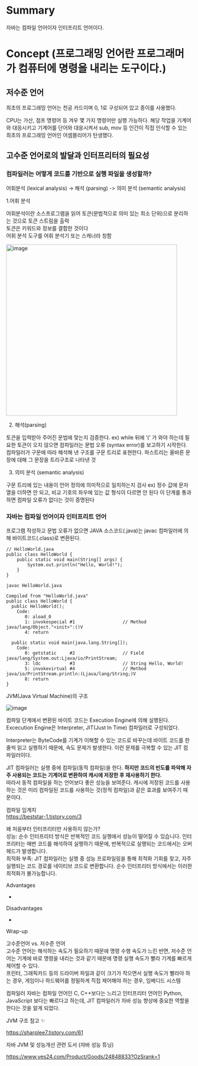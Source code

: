 # Summary

자바는 컴파일 언어이자 인터프리트 언어이다.

# Concept (프로그래밍 언어란 프로그래머가 컴퓨터에 명령을 내리는 도구이다.)

## 저수준 언어

최초의 프로그래밍 언어는 천공 카드이며 0, 1로 구성되어 있고 종이를 사용했다.

CPU는 가산, 점프 명령어 등 겨우 몇 가지 명령어만 실행 가능하다. 해당 작업을 기계어와 대응시키고 기계어를 단어와 대응시켜서 sub, mov 등 인간이 직접 인식할 수 있는 최초의 프로그래밍 언어인 어셈블리어가 탄생했다.

## 고수준 언어로의 발달과 인터프리터의 필요성

### 컴파일러는 어떻게 코드를 기반으로 실행 파일을 생성할까?

어휘분석 (lexical analysis) → 해석 (parsing) -> 의미 분석 (semantic analysis)

1.어휘 분석

어휘분석이란 소스프로그램을 읽어 토큰(문법적으로 의미 있는 최소 단위)으로 분리하는 것으로 토큰 스트림을 출력   
토큰은 키워드와 정보를 결합한 것이다   
어휘 분석 도구를 어휘 분석기 또는 스캐너라 칭함

<img width="462" alt="image" src="https://github.com/Tech-Develop-Study/books-reading/assets/38885241/09c15f84-432e-4e0b-9d16-56e231ac177d">

   
2. 해석(parsing)

토큰을 입력받아 주어진 문법에 맞는지 검증한다. ex) while 뒤에 ‘(’ 가 와야 하는데 필요한 토큰이 오지 않으면 컴파일러는 문법 오류 (syntax error)를 보고하기 시작한다.
컴파일러가 구문에 따라 해석해 낸 구조를 구문 트리로 표현한다. 파스트리는 올바른 문장에 대해 그 문장을 트리구조로 나타낸 것

3. 의미 분석 (semantic analysis)

구문 트리에 있는 내용이 언어 정의에 의미적으로 일치하는지 검사 ex) 정수 값에 문자열을 더하면 안 되고, 비교 기호의 좌우에 있는 값 형식이 다르면 안 된다
이 단계를 통과하면 컴파일 오류가 없다는 것이 증명된다


### 자바는 컴파일 언어이자 인터프리트 언어

프로그램 작성하고 문법 오류가 없으면 JAVA 소스코드(.java)는 javac 컴파일러에 의해 바이트코드(.class)로 변환된다.

```
// HelloWorld.java
public class HelloWorld {
    public static void main(String[] args) {
        System.out.println("Hello, World!");
    }
}
```

```
javac HelloWorld.java
```

```
Compiled from "HelloWorld.java"
public class HelloWorld {
  public HelloWorld();
    Code:
       0: aload_0
       1: invokespecial #1                  // Method java/lang/Object."<init>":()V
       4: return

  public static void main(java.lang.String[]);
    Code:
       0: getstatic     #2                  // Field java/lang/System.out:Ljava/io/PrintStream;
       3: ldc           #3                  // String Hello, World!
       5: invokevirtual #4                  // Method java/io/PrintStream.println:(Ljava/lang/String;)V
       8: return
}
```

JVM(Java Virtual Machine)의 구조

![image](https://github.com/Tech-Develop-Study/books-reading/assets/38885241/25cfc87b-6fb2-465a-8afa-8e7b2d27de16)


컴파일 단계에서 변환된 바이트 코드는 Execution Engine에 의해 실행된다.    
Excecution Engine은 Interpreter, JIT(Just In Time) 컴파일러로 구성되었다.   

Interpreter는 ByteCode를 기계가 이해할 수 있는 코드로 바꾸는데 바이트 코드를 한줄씩 읽고 실행하기 때문에, 속도 문제가 발생한다. 이런 문제를 극복할 수 있는 JIT 컴파일러이다.

JIT 컴파일러는 실행 중에 컴파일(동적 컴파일)을 한다. **하지만 코드의 빈도를 파악해 자주 사용되는 코드는 기계어로 변환하여 캐시에 저장한 후 재사용하기 한다.**    
따라서 동적 컴파일을 하는 언어보다 좋은 성능을 보여준다. 캐시에 저장된 코드를 사용하는 것은 미리 컴파일된 코드를 사용하는 것(정적 컴파일)과 같은 효과를 보여주기 때문이다.


컴파일 임계치   
https://beststar-1.tistory.com/3


왜 처음부터 인터프리터만 사용하지 않는가?   
성능: 순수 인터프리터 방식은 반복적인 코드 실행에서 성능이 떨어질 수 있습니다. 인터프리터는 매번 코드를 해석하여 실행하기 때문에, 반복적으로 실행되는 코드에서는 오버헤드가 발생합니다.   
최적화 부족: JIT 컴파일러는 실행 중 성능 프로파일링을 통해 최적화 기회를 찾고, 자주 실행되는 코드 경로를 네이티브 코드로 변환합니다. 순수 인터프리터 방식에서는 이러한 최적화가 불가능합니다.


Advantages

-

Disadvantages

-

Wrap-up

고수준언어 vs. 저수준 언어   
고수준 언어는 해석하는 속도가 필요하기 때문에 명령 수행 속도가 느린 반면, 저수준 언어는 기계에 바로 명령을 내리는 것과 같기 때문에 명령 실행 속도가 빨라 기계를 빠르게 제어할 수 있다.   
프린터, 그래픽카드 등의 드라이버 파일과 같이 크기가 작으면서 실행 속도가 빨라야 하는 경우, 게임이나 하드웨어를 정밀하게 직접 제어해야 하는 경우, 임베디드 시스템


컴파일러
자바는 컴파일 언어인 C, C++보다는 느리고 인터프리터 언어인 Python, JavaScript 보다는 빠르다고 하는데, JIT 컴파일러가 자바 성능 향상에 중요한 역할을 한다는 것을 알게 되었다.        



JVM 구조 참고 ✨

https://sharplee7.tistory.com/61

자바 JVM 및 성능개선 관련 도서 (자바 성능 튜닝)

https://www.yes24.com/Product/Goods/24848833?OzSrank=1

